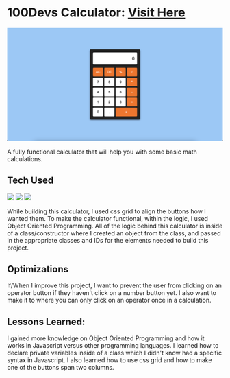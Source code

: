 # 100Devs Calculator: <a target="_blank" href="https://danielle-higgins.github.io/100devs-calc/">Visit Here</a>

<img src="https://github.com/Danielle-Higgins/100devs-calc/blob/main/img/calc-preview.png">

A fully functional calculator that will help you with some basic math calculations.

## Tech Used

<p>
  <img src="https://img.shields.io/badge/html5-%23E34F26.svg?style=for-the-badge&logo=html5&logoColor=white">
  <img src="https://img.shields.io/badge/css3-%231572B6.svg?style=for-the-badge&logo=css3&logoColor=white">
  <img src="https://img.shields.io/badge/javascript-%23323330.svg?style=for-the-badge&logo=javascript&logoColor=%23F7DF1E">
</p>

While building this calculator, I used css grid to align the buttons how I wanted them. To make the calculator functional, within the logic, I used Object Oriented Programming. All of the logic behind this calculator is inside of a class/constructor where I created an object from the class, and passed in the appropriate classes and IDs for the elements needed to build this project.

## Optimizations

If/When I improve this project, I want to prevent the user from clicking on an operator button if they haven't click on a number button yet. I also want to make it to where you can only click on an operator once in a calculation.

## Lessons Learned:

I gained more knowledge on Object Oriented Programming and how it works in Javascript versus other programming languages. I learned how to declare private variables inside of a class which I didn't know had a specific syntax in Javascript. I also learned how to use css grid and how to make one of the buttons span two columns.
